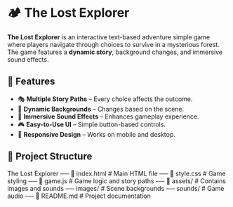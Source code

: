 # 🏕️ The Lost Explorer

**The Lost Explorer**  is an interactive text-based adventure simple game where players navigate through choices to survive in a mysterious forest. The game features a **dynamic story**, background changes, and immersive sound effects.

## 🌟 Features
- 🎭 **Multiple Story Paths** – Every choice affects the outcome.
- 🎨 **Dynamic Backgrounds** – Changes based on the scene.
- 🎵 **Immersive Sound Effects** – Enhances gameplay experience.
- 🎮 **Easy-to-Use UI** – Simple button-based controls.
- 📱 **Responsive Design** – Works on mobile and desktop.

## 📂 Project Structure
 The Lost Explorer 
 ── 📄 index.html # Main HTML file 
 ── 📄 style.css # Game styling 
 ── 📄 game.js # Game logic and story paths 
 ── 📂 assets/ # Contains images and sounds 
 ── images/ # Scene backgrounds 
 ── sounds/ # Game audio 
 ── 📄 README.md # Project documentation